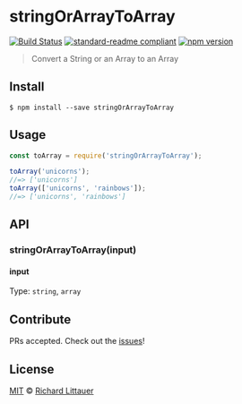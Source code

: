 # stringOrArrayToArray

[![Build Status](https://travis-ci.org/RichardLitt/stringOrArrayToArray.svg?branch=master)](https://travis-ci.org/RichardLitt/stringOrArrayToArray)
[![standard-readme compliant](https://img.shields.io/badge/standard--readme-OK-green.svg?style=flat-square)](https://github.com/RichardLitt/standard-readme)
[![npm version](https://badge.fury.io/js/stringOrArrayToArray.svg)](https://badge.fury.io/js/stringOrArrayToArray)

> Convert a String or an Array to an Array

## Install

```
$ npm install --save stringOrArrayToArray
```

## Usage

```js
const toArray = require('stringOrArrayToArray');

toArray('unicorns');
//=> ['unicorns']
toArray(['unicorns', 'rainbows']);
//=> ['unicorns', 'rainbows']
```

## API

### stringOrArrayToArray(input)

#### input

Type: `string`, `array`

## Contribute

PRs accepted. Check out the [issues](https://github.com/RichardLitt/stringOrArrayToArray/issues)!

## License

[MIT](LICENSE) © [Richard Littauer](https://burntfen.com)
